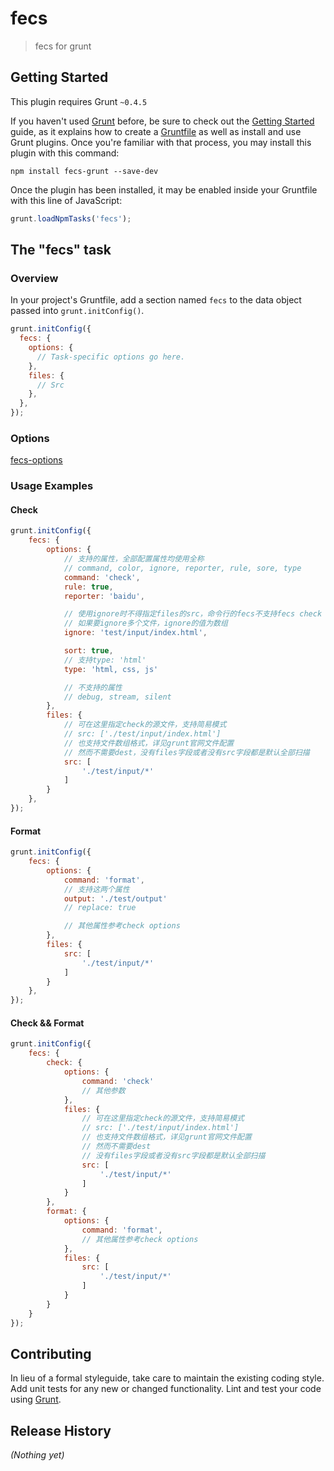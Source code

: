 # fecs

> fecs for grunt

## Getting Started
This plugin requires Grunt `~0.4.5`

If you haven't used [Grunt](http://gruntjs.com/) before, be sure to check out the [Getting Started](http://gruntjs.com/getting-started) guide, as it explains how to create a [Gruntfile](http://gruntjs.com/sample-gruntfile) as well as install and use Grunt plugins. Once you're familiar with that process, you may install this plugin with this command:

```shell
npm install fecs-grunt --save-dev
```

Once the plugin has been installed, it may be enabled inside your Gruntfile with this line of JavaScript:

```js
grunt.loadNpmTasks('fecs');
```

## The "fecs" task

### Overview
In your project's Gruntfile, add a section named `fecs` to the data object passed into `grunt.initConfig()`.

```js
grunt.initConfig({
  fecs: {
    options: {
      // Task-specific options go here.
    },
    files: {
      // Src
    },
  },
});
```

### Options

[fecs-options](https://github.com/ecomfe/fecs/wiki/CLI)

### Usage Examples

#### Check

```js
grunt.initConfig({
    fecs: {
        options: {
            // 支持的属性，全部配置属性均使用全称
            // command, color, ignore, reporter, rule, sore, type
            command: 'check',
            rule: true,
            reporter: 'baidu',

            // 使用ignore时不得指定files的src，命令行的fecs不支持fecs check [文件模式] --ignore [文件名]
            // 如果要ignore多个文件，ignore的值为数组
            ignore: 'test/input/index.html',

            sort: true,
            // 支持type: 'html'
            type: 'html, css, js'

            // 不支持的属性
            // debug, stream, silent
        },
        files: {
            // 可在这里指定check的源文件，支持简易模式
            // src: ['./test/input/index.html']
            // 也支持文件数组格式，详见grunt官网文件配置
            // 然而不需要dest，没有files字段或者没有src字段都是默认全部扫描
            src: [
                './test/input/*'
            ]
        }
    },
});
```

#### Format

```js
grunt.initConfig({
    fecs: {
        options: {
            command: 'format',
            // 支持这两个属性
            output: './test/output'
            // replace: true

            // 其他属性参考check options
        },
        files: {
            src: [
                './test/input/*'
            ]
        }
    },
});
```

#### Check && Format

```js
grunt.initConfig({
    fecs: {
        check: {
            options: {
                command: 'check'
                // 其他参数
            },
            files: {
                // 可在这里指定check的源文件，支持简易模式
                // src: ['./test/input/index.html']
                // 也支持文件数组格式，详见grunt官网文件配置
                // 然而不需要dest
                // 没有files字段或者没有src字段都是默认全部扫描
                src: [
                    './test/input/*'
                ]
            }
        },
        format: {
            options: {
                command: 'format',
                // 其他属性参考check options
            },
            files: {
                src: [
                    './test/input/*'
                ]
            }
        }
    }
});

```

## Contributing
In lieu of a formal styleguide, take care to maintain the existing coding style. Add unit tests for any new or changed functionality. Lint and test your code using [Grunt](http://gruntjs.com/).

## Release History
_(Nothing yet)_
